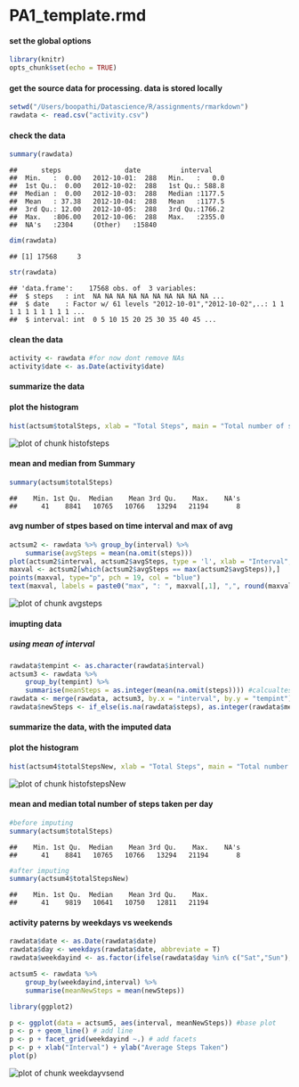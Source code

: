 # PA1_template.rmd


#### set the global options

```r
library(knitr)
opts_chunk$set(echo = TRUE)
```

#### get the source data for processing. data is stored locally

```r
setwd("/Users/boopathi/Datascience/R/assignments/rmarkdown")
rawdata <- read.csv("activity.csv")
```

#### check the data 

```r
summary(rawdata)
```

```
##      steps                date          interval     
##  Min.   :  0.00   2012-10-01:  288   Min.   :   0.0  
##  1st Qu.:  0.00   2012-10-02:  288   1st Qu.: 588.8  
##  Median :  0.00   2012-10-03:  288   Median :1177.5  
##  Mean   : 37.38   2012-10-04:  288   Mean   :1177.5  
##  3rd Qu.: 12.00   2012-10-05:  288   3rd Qu.:1766.2  
##  Max.   :806.00   2012-10-06:  288   Max.   :2355.0  
##  NA's   :2304     (Other)   :15840
```

```r
dim(rawdata)
```

```
## [1] 17568     3
```

```r
str(rawdata)
```

```
## 'data.frame':	17568 obs. of  3 variables:
##  $ steps   : int  NA NA NA NA NA NA NA NA NA NA ...
##  $ date    : Factor w/ 61 levels "2012-10-01","2012-10-02",..: 1 1 1 1 1 1 1 1 1 1 ...
##  $ interval: int  0 5 10 15 20 25 30 35 40 45 ...
```

#### clean the data

```r
activity <- rawdata #for now dont remove NAs
activity$date <- as.Date(activity$date)
```

#### summarize the data


#### plot the histogram

```r
hist(actsum$totalSteps, xlab = "Total Steps", main = "Total number of steps per day")
```

![plot of chunk histofsteps](figure/histofsteps-1.png)

#### mean and median from Summary

```r
summary(actsum$totalSteps)
```

```
##    Min. 1st Qu.  Median    Mean 3rd Qu.    Max.    NA's 
##      41    8841   10765   10766   13294   21194       8
```

#### avg number of stpes based on time interval and max of avg

```r
actsum2 <- rawdata %>% group_by(interval) %>%
    summarise(avgSteps = mean(na.omit(steps)))
plot(actsum2$interval, actsum2$avgSteps, type = 'l', xlab = "Interval", ylab = "avg steps")
maxval <- actsum2[which(actsum2$avgSteps == max(actsum2$avgSteps)),]
points(maxval, type="p", pch = 19, col = "blue")
text(maxval, labels = paste0("max", ": ", maxval[,1], ",", round(maxval[2])), pos = 4)
```

![plot of chunk avgsteps](figure/avgsteps-1.png)

#### imupting data
##### using mean of interval

```r
rawdata$tempint <- as.character(rawdata$interval)
actsum3 <- rawdata %>% 
    group_by(tempint) %>%
    summarise(meanSteps = as.integer(mean(na.omit(steps)))) #calcualtes mean by intervals
rawdata <- merge(rawdata, actsum3, by.x = "interval", by.y = "tempint") #add new Steps to rawdata
rawdata$newSteps <- if_else(is.na(rawdata$steps), as.integer(rawdata$meanSteps), rawdata$steps) #use mean where stpes is NA
```


#### summarize the data, with the imputed data


#### plot the histogram

```r
hist(actsum4$totalStepsNew, xlab = "Total Steps", main = "Total number of steps per day - imputed")
```

![plot of chunk histofstepsNew](figure/histofstepsNew-1.png)

#### mean and median total number of steps taken per day

```r
#before imputing
summary(actsum$totalSteps)
```

```
##    Min. 1st Qu.  Median    Mean 3rd Qu.    Max.    NA's 
##      41    8841   10765   10766   13294   21194       8
```

```r
#after imputing
summary(actsum4$totalStepsNew)
```

```
##    Min. 1st Qu.  Median    Mean 3rd Qu.    Max. 
##      41    9819   10641   10750   12811   21194
```

#### activity paterns by weekdays vs weekends

```r
rawdata$date <- as.Date(rawdata$date)
rawdata$day <- weekdays(rawdata$date, abbreviate = T)
rawdata$weekdayind <- as.factor(ifelse(rawdata$day %in% c("Sat","Sun"), "Weekend","Weekday"))

actsum5 <- rawdata %>% 
    group_by(weekdayind,interval) %>%
    summarise(meanNewSteps = mean(newSteps))

library(ggplot2)

p <- ggplot(data = actsum5, aes(interval, meanNewSteps)) #base plot
p <- p + geom_line() # add line
p <- p + facet_grid(weekdayind ~.) # add facets
p <- p + xlab("Interval") + ylab("Average Steps Taken") 
plot(p)
```

![plot of chunk weekdayvsend](figure/weekdayvsend-1.png)



